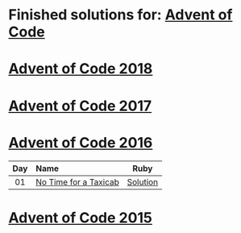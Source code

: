 Finished solutions for: [Advent of Code][advent_of_code]
========================================================
[advent_of_code]: http://adventofcode.com

[Advent of Code 2018][2018]
====================================
[2018]: http://adventofcode.com/2018

[2018_day1]: http://adventofcode.com/2018/day/1
[2018_day2]: http://adventofcode.com/2018/day/2
[2018_day3]: http://adventofcode.com/2018/day/3
[2018_day4]: http://adventofcode.com/2018/day/4
[2018_day5]: http://adventofcode.com/2018/day/5
[2018_day6]: http://adventofcode.com/2018/day/6
[2018_day7]: http://adventofcode.com/2018/day/7
[2018_day8]: http://adventofcode.com/2018/day/8
[2018_day9]: http://adventofcode.com/2018/day/9
[2018_day10]: http://adventofcode.com/2018/day/10
[2018_day11]: http://adventofcode.com/2018/day/11
[2018_day12]: http://adventofcode.com/2018/day/12
[2018_day13]: http://adventofcode.com/2018/day/13
[2018_day14]: http://adventofcode.com/2018/day/14
[2018_day15]: http://adventofcode.com/2018/day/15
[2018_day16]: http://adventofcode.com/2018/day/16
[2018_day17]: http://adventofcode.com/2018/day/17
[2018_day18]: http://adventofcode.com/2018/day/18
[2018_day19]: http://adventofcode.com/2018/day/19
[2018_day20]: http://adventofcode.com/2018/day/20
[2018_day21]: http://adventofcode.com/2018/day/21
[2018_day22]: http://adventofcode.com/2018/day/22
[2018_day23]: http://adventofcode.com/2018/day/23
[2018_day24]: http://adventofcode.com/2018/day/24
[2018_day25]: http://adventofcode.com/2018/day/25

[Advent of Code 2017][2017]
====================================
[2017]: http://adventofcode.com/2017

[2017_day1]: http://adventofcode.com/2017/day/1
[2017_day2]: http://adventofcode.com/2017/day/2
[2017_day3]: http://adventofcode.com/2017/day/3
[2017_day4]: http://adventofcode.com/2017/day/4
[2017_day5]: http://adventofcode.com/2017/day/5
[2017_day6]: http://adventofcode.com/2017/day/6
[2017_day7]: http://adventofcode.com/2017/day/7
[2017_day8]: http://adventofcode.com/2017/day/8
[2017_day9]: http://adventofcode.com/2017/day/9
[2017_day10]: http://adventofcode.com/2017/day/10
[2017_day11]: http://adventofcode.com/2017/day/11
[2017_day12]: http://adventofcode.com/2017/day/12
[2017_day13]: http://adventofcode.com/2017/day/13
[2017_day14]: http://adventofcode.com/2017/day/14
[2017_day15]: http://adventofcode.com/2017/day/15
[2017_day16]: http://adventofcode.com/2017/day/16
[2017_day17]: http://adventofcode.com/2017/day/17
[2017_day18]: http://adventofcode.com/2017/day/18
[2017_day19]: http://adventofcode.com/2017/day/19
[2017_day20]: http://adventofcode.com/2017/day/20
[2017_day21]: http://adventofcode.com/2017/day/21
[2017_day22]: http://adventofcode.com/2017/day/22
[2017_day23]: http://adventofcode.com/2017/day/23
[2017_day24]: http://adventofcode.com/2017/day/24
[2017_day25]: http://adventofcode.com/2017/day/25

[Advent of Code 2016][2016]
====================================
[2016]: http://adventofcode.com/2016

| Day | Name                                           | Ruby                                                      |
|:---:|:-----------------------------------------------|:---------------------------------------------------------:|
| 01  | [No Time for a Taxicab][2016_day1]             | [Solution](lib/advent_of_code/year_2016/day1/solution.rb) |

[2016_day1]: http://adventofcode.com/2016/day/1
[2016_day2]: http://adventofcode.com/2016/day/2
[2016_day3]: http://adventofcode.com/2016/day/3
[2016_day4]: http://adventofcode.com/2016/day/4
[2016_day5]: http://adventofcode.com/2016/day/5
[2016_day6]: http://adventofcode.com/2016/day/6
[2016_day7]: http://adventofcode.com/2016/day/7
[2016_day8]: http://adventofcode.com/2016/day/8
[2016_day9]: http://adventofcode.com/2016/day/9
[2016_day10]: http://adventofcode.com/2016/day/10
[2016_day11]: http://adventofcode.com/2016/day/11
[2016_day12]: http://adventofcode.com/2016/day/12
[2016_day13]: http://adventofcode.com/2016/day/13
[2016_day14]: http://adventofcode.com/2016/day/14
[2016_day15]: http://adventofcode.com/2016/day/15
[2016_day16]: http://adventofcode.com/2016/day/16
[2016_day17]: http://adventofcode.com/2016/day/17
[2016_day18]: http://adventofcode.com/2016/day/18
[2016_day19]: http://adventofcode.com/2016/day/19
[2016_day20]: http://adventofcode.com/2016/day/20
[2016_day21]: http://adventofcode.com/2016/day/21
[2016_day22]: http://adventofcode.com/2016/day/22
[2016_day23]: http://adventofcode.com/2016/day/23
[2016_day24]: http://adventofcode.com/2016/day/24
[2016_day25]: http://adventofcode.com/2016/day/25

[Advent of Code 2015][2015]
====================================
[2015]: http://adventofcode.com/2015

[2015_day1]: http://adventofcode.com/2015/day/1
[2015_day2]: http://adventofcode.com/2015/day/2
[2015_day3]: http://adventofcode.com/2015/day/3
[2015_day4]: http://adventofcode.com/2015/day/4
[2015_day5]: http://adventofcode.com/2015/day/5
[2015_day6]: http://adventofcode.com/2015/day/6
[2015_day7]: http://adventofcode.com/2015/day/7
[2015_day8]: http://adventofcode.com/2015/day/8
[2015_day9]: http://adventofcode.com/2015/day/9
[2015_day10]: http://adventofcode.com/2015/day/10
[2015_day11]: http://adventofcode.com/2015/day/11
[2015_day12]: http://adventofcode.com/2015/day/12
[2015_day13]: http://adventofcode.com/2015/day/13
[2015_day14]: http://adventofcode.com/2015/day/14
[2015_day15]: http://adventofcode.com/2015/day/15
[2015_day16]: http://adventofcode.com/2015/day/16
[2015_day17]: http://adventofcode.com/2015/day/17
[2015_day18]: http://adventofcode.com/2015/day/18
[2015_day19]: http://adventofcode.com/2015/day/19
[2015_day20]: http://adventofcode.com/2015/day/20
[2015_day21]: http://adventofcode.com/2015/day/21
[2015_day22]: http://adventofcode.com/2015/day/22
[2015_day23]: http://adventofcode.com/2015/day/23
[2015_day24]: http://adventofcode.com/2015/day/24
[2015_day25]: http://adventofcode.com/2015/day/25
